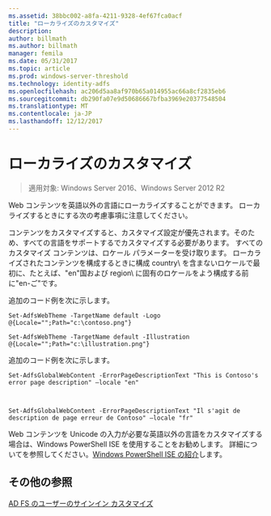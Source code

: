 ```yaml
---
ms.assetid: 38bbc002-a8fa-4211-9328-4ef67fca0acf
title: "ローカライズのカスタマイズ"
description: 
author: billmath
ms.author: billmath
manager: femila
ms.date: 05/31/2017
ms.topic: article
ms.prod: windows-server-threshold
ms.technology: identity-adfs
ms.openlocfilehash: ac206d5aa8af970b65a014955ac66a8cf2835eb6
ms.sourcegitcommit: db290fa07e9d50686667bfba3969e20377548504
ms.translationtype: MT
ms.contentlocale: ja-JP
ms.lasthandoff: 12/12/2017
---
```

# <a name="customization-for-localization"></a>ローカライズのカスタマイズ 

>適用対象: Windows Server 2016、Windows Server 2012 R2

Web コンテンツを英語以外の言語にローカライズすることができます。 ローカライズするときにする次の考慮事項に注意してください。  
  
コンテンツをカスタマイズすると、カスタマイズ設定が優先されます。そのため、すべての言語をサポートするでカスタマイズする必要があります。 すべてのカスタマイズ コンテンツは、ロケール パラメーターを受け取ります。 ローカライズされたコンテンツを構成するときに構成 country\ を含まないロケールで最初に、たとえば、"en"国および region\ に固有のロケールをよう構成する前に"en\-ご"です。  
  
追加のコード例を次に示します。  
  
    
    Set-AdfsWebTheme -TargetName default -Logo @{Locale="";Path="c:\contoso.png"}  
      
    Set-AdfsWebTheme -TargetName default -Illustration @{Locale="";Path="c:\illustration.png"}  

  
追加のコード例を次に示します。  
  
 
    Set-AdfsGlobalWebContent -ErrorPageDescriptionText "This is Contoso's error page description" –locale "en"  
  
  

    Set-AdfsGlobalWebContent -ErrorPageDescriptionText "Il s'agit de description de page erreur de Contoso" –locale "fr"  
 
  
Web コンテンツを Unicode の入力が必要な英語以外の言語をカスタマイズする場合は、Windows PowerShell ISE を使用することをお勧めします。 詳細についてを参照してください。[Windows PowerShell ISE の紹介](https://technet.microsoft.com/library/dd315244.aspx)します。  

## <a name="additional-references"></a>その他の参照 
[AD FS のユーザーのサインイン カスタマイズ](AD-FS-user-sign-in-customization.md) 
